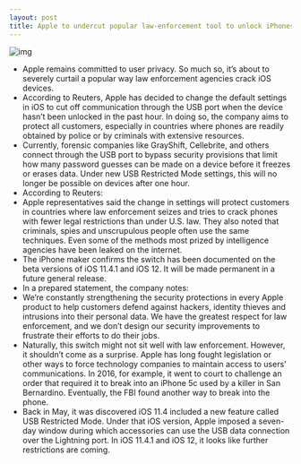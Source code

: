 ```yaml
---
layout: post
title: Apple to undercut popular law-enforcement tool to unlock iPhones
---
```

![img](http://media.idownloadblog.com/wp-content/uploads/2018/05/Home-Screen-iPhone-with-Badges.jpg)
* Apple remains committed to user privacy. So much so, it’s about to severely curtail a popular way law enforcement agencies crack iOS devices. 
* According to Reuters, Apple has decided to change the default settings in iOS to cut off communication through the USB port when the device hasn’t been unlocked in the past hour. In doing so, the company aims to protect all customers, especially in countries where phones are readily obtained by police or by criminals with extensive resources.
* Currently, forensic companies like GrayShift, Cellebrite, and others connect through the USB port to bypass security provisions that limit how many password guesses can be made on a device before it freezes or erases data. Under new USB Restricted Mode settings, this will no longer be possible on devices after one hour.
* According to Reuters:
* Apple representatives said the change in settings will protect customers in countries where law enforcement seizes and tries to crack phones with fewer legal restrictions than under U.S. law. They also noted that criminals, spies and unscrupulous people often use the same techniques. Even some of the methods most prized by intelligence agencies have been leaked on the internet.
* The iPhone maker confirms the switch has been documented on the beta versions of iOS 11.4.1 and iOS 12. It will be made permanent in a future general release.
* In a prepared statement, the company notes:
* We’re constantly strengthening the security protections in every Apple product to help customers defend against hackers, identity thieves and intrusions into their personal data. We have the greatest respect for law enforcement, and we don’t design our security improvements to frustrate their efforts to do their jobs.
* Naturally, this switch might not sit well with law enforcement. However, it shouldn’t come as a surprise. Apple has long fought legislation or other ways to force technology companies to maintain access to users’ communications. In 2016, for example, it went to court to challenge an order that required it to break into an iPhone 5c used by a killer in San Bernardino. Eventually, the FBI found another way to break into the phone.
* Back in May, it was discovered iOS 11.4 included a new feature called USB Restricted Mode. Under that iOS version, Apple imposed a seven-day window during which accessories can use the USB data connection over the Lightning port. In iOS 11.4.1 and iOS 12, it looks like further restrictions are coming.

